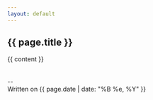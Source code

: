 ```yaml
---
layout: default
---
```


<article class="post">
  <h1>{{ page.title }}</h1>

  <div class="entry">
    {{ content }}
  </div>
  
  <br />
  <br />
  <div>
    --
  </div>
  <div class="date">
    Written on {{ page.date | date: "%B %e, %Y" }}
  </div>
</article>
